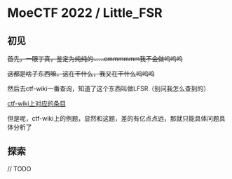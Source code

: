 # MoeCTF 2022 / Little_FSR

## 初见

~~首先，一眼丁真，鉴定为纯纯的......emmmmmm我不会做呜呜呜~~

~~这都是啥子东西嘛，这在干什么，我又在干什么呜呜呜~~

然后去ctf-wiki一番查询，知道了这个东西叫做LFSR（别问我怎么查到的）

[ctf-wiki上对应的条目](https://ctf-wiki.org/crypto/streamcipher/fsr/lfsr/)

但是呢，ctf-wiki上的例题，显然和这题，差的有亿点点远，那就只能具体问题具体分析了

## 探索

// TODO